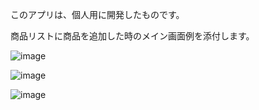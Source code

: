 このアプリは、個人用に開発したものです。

商品リストに商品を追加した時のメイン画面例を添付します。

![image](https://github.com/kameryo/CRFPOS/assets/69069853/a461eea3-1e4c-4d29-b165-6377cc5563e6)

![image](https://github.com/kameryo/CRFPOS/assets/69069853/e20f1042-59d8-4e4e-a545-f7a195558471)

![image](https://github.com/kameryo/CRFPOS/assets/69069853/01160d88-a2d4-4677-9dcb-7ce461a6cb97)
